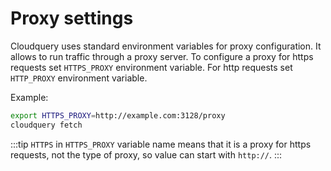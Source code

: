 # Proxy settings

Cloudquery uses standard environment variables for proxy configuration. It allows to run traffic through a proxy server. To configure a proxy for https requests set `HTTPS_PROXY` environment variable. For http requests set `HTTP_PROXY` environment variable.

Example: 

```bash
export HTTPS_PROXY=http://example.com:3128/proxy
cloudquery fetch 
```

:::tip
`HTTPS` in `HTTPS_PROXY` variable name means that it is a proxy for https requests, not the type of proxy, so value can start with `http://`.
:::

